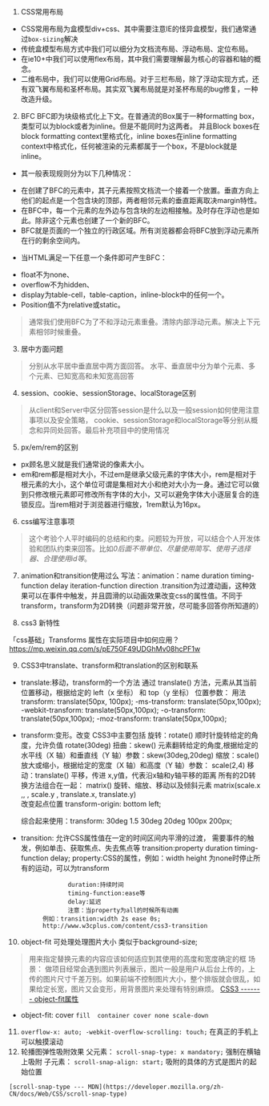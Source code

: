 1. CSS常用布局
* CSS常用布局为盒模型div+css、其中需要注意IE的怪异盒模型，我们通常通过`box-sizing`解决
* 传统盒模型布局方式中我们可以细分为文档流布局、浮动布局、定位布局。
* 在ie10+中我们可以使用flex布局，其中我们需要理解最为核心的容器和轴的概念。
* 二维布局中，我们可以使用Grid布局。对于三栏布局，除了浮动实现方式，还有双飞翼布局和圣杯布局。其实双飞翼布局就是对圣杯布局的bug修复，一种改造升级。

2. BFC
BFC即为块级格式化上下文。在普通流的Box属于一种formatting box，类型可以为block或者为inline。但是不能同时为这两者。
并且Block boxes在block formatting context里格式化，inline boxes在inline formatting context中格式化，任何被渲染的元素都属于一个box，不是block就是inline。
+ 其一般表现规则分为以下几种情况：
- 在创建了BFC的元素中，其子元素按照文档流一个接着一个放置。垂直方向上他们的起点是一个包含块的顶部，两者相邻元素的垂直距离取决margin特性。
- 在BFC中，每一个元素的左外边与包含块的左边相接触。及时存在浮动也是如此。除非这个元素也创建了一个新的BFC。
- BFC就是页面的一个独立的行政区域。所有浏览器都会将BFC放到浮动元素所在行的剩余空间内。

+ 当HTML满足一下任意一个条件即可产生BFC：
- float不为none、
- overflow不为hidden、
- display为table-cell，table-caption，inline-block中的任何一个。
- Position值不为relative或static。
> 通常我们使用BFC为了不和浮动元素重叠。清除内部浮动元素。解决上下元素相邻时候重叠。

3. 居中方面问题
 > 分别从水平居中垂直居中两方面回答。
 > 水平、垂直居中分为单个元素、多个元素、已知宽高和未知宽高回答

4. session、cookie、sessionStorage、localStorage区别
> 从client和Server中区分回答session是什么以及一般session如何使用注意事项以及安全策略，
> cookie、sessionStorage和localStorage等分别从概念和异同处回答。最后补充项目中的使用情况

5. px/em/rem的区别
* px顾名思义就是我们通常说的像素大小。
* em和rem都是相对大小，不过em是继承父级元素的字体大小，rem是相对于根元素的大小，这个单位可谓是集相对大小和绝对大小为一身。通过它可以做到只修改根元素即可修改所有字体的大小，又可以避免字体大小逐层复合的连锁反应。当rem相对于浏览器进行缩放，1rem默认为16px。

6. css编写注意事项
> 这个考验个人平时编码的总结和约束。问题较为开放，可以结合个人开发体验和团队约束来回答。比如*0后面不带单位、尽量使用简写、使用子选择器、合理使用id等*。

7. animation和transition使用过么
写法：animation：name duration timing-function delay iteration-function direction 
.transition为过渡动画，这种效果可以在事件中触发，并且圆滑的以动画效果改变css的属性值。不同于transform，transform为2D转换（问题非常开放，尽可能多回答你所知道的）

8. css3 新特性

「css基础」Transforms 属性在实际项目中如何应用？
https://mp.weixin.qq.com/s/pE750F49UDGhMv08hcPF1w


9. CSS3中translate、transform和translation的区别和联系

* translate:移动，transform的一个方法
              通过 translate() 方法，元素从其当前位置移动，根据给定的 left（x 坐标） 和 top（y 坐标） 位置参数：
          用法transform: translate(50px, 100px);
              -ms-transform: translate(50px,100px);
              -webkit-transform: translate(50px,100px);
              -o-transform: translate(50px,100px);
              -moz-transform: translate(50px,100px);
 
* transform:变形。改变
                 CSS3中主要包括 旋转：rotate() 顺时针旋转给定的角度，允许负值 rotate(30deg)
                   扭曲：skew() 元素翻转给定的角度,根据给定的水平线（X 轴）和垂直线（Y 轴）参数：skew(30deg,20deg)
                   缩放：scale() 放大或缩小，根据给定的宽度（X 轴）和高度（Y 轴）参数： scale(2,4)
                   移动：translate() 平移，传进 x,y值，代表沿x轴和y轴平移的距离
                   所有的2D转换方法组合在一起： matrix()  旋转、缩放、移动以及倾斜元素
                   matrix(scale.x ,, , scale.y , translate.x, translate.y)      
   改变起点位置 transform-origin: bottom left;
   
   综合起来使用：transform: 30deg 1.5 30deg 20deg 100px 200px;
 
* transition: 允许CSS属性值在一定的时间区间内平滑的过渡，
            需要事件的触发，例如单击、获取焦点、失去焦点等
            transition:property duration timing-function delay;
                   property:CSS的属性，例如：width height 为none时停止所有的运动，可以为transform
           
                   duration:持续时间
                   timing-function:ease等
                   delay:延迟
                   注意：当property为all的时候所有动画
            例如：transition:width 2s ease 0s;
            http://www.w3cplus.com/content/css3-transition



10. object-fit  可处理处理图片大小 类似于background-size;
  > 用来指定替换元素的内容应该如何适应到其使用的高度和宽度确定的框
  > 场景： 做项目经常会遇到图片列表展示，图片一般是用户从后台上传的，上传的图片尺寸千差万别。如果前端不控制图片大小，整个排版就会很乱，如果给定长宽，图片又会变形，用背景图片来处理有特别麻烦。
  [CSS3 ------- object-fit属性](https://blog.csdn.net/qq_39364032/article/details/82287528)
  * object-fit: cover
  `fill  container cover none scale-down`
11. `overflow-x: auto; -webkit-overflow-scrolling: touch;`  在真正的手机上可以触摸滚动
12.  轮播图弹性吸附效果
    父元素： `scroll-snap-type: x mandatory;` 强制在横轴上吸附
    子元素： `scroll-snap-align: start;`  吸附的具体的方式是图片的起始位置

    [scroll-snap-type --- MDN](https://developer.mozilla.org/zh-CN/docs/Web/CSS/scroll-snap-type)